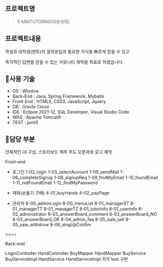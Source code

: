
## 프로젝트명

>5 MINTUTORING(5분과외)


## 프로젝트내용

학생과 대학생(멘토)의 질의응답과  필요한 지식을 빠르게 얻을 수 있고

즉각적인 답변을 얻을 수 있는 커뮤니티 제작을 목표로 하였습니다. 


## :pushpin:사용 기술

- OS : Window
- Back-End : Java, Spring Framework, Mybatis 
- Front-End : HTML5, CSS3, JavaScript, Jquery
- DB : Oracle Cloud
- IDE : Ecilpse 2021-12, SQL Developer, Visual Studio Code
- WAS : Apache Tomcat9
- TEST : junit5


## :pushpin:담당 부분

전체적인 UI 구성, 스토리보드 제작 주도
오분과외 로고 제작

Front-end

- 로그인
1-02_login
1-03_selectAccount
1-05_sendMail
1-06_completeSignup
1-08_signupReq
1-09_findMyEmail
1-10_foundEmail
1-11_notFoundEmail
1-12_findMyPassword

- 재화(손들기 구매)
4-01_buyHands
4-02_payPage

- 관리자
8-00_adminLogin
8-00_menuList
8-01_managerST
8-01_managerTT
8-01_managerTZ
8-01_tutorInfo
8-01_userInfo
8-02_administrator
8-03_answerBoard_comment
8-03_answerBoard_NO
8-03_answerBoard_OK
8-04_admin_faq
8-05_sale_sell
8-05_sale_withdrow
8-06_singUpConfim


====


Back-end

LoginController
HandController
BuyMapper
HandMapper
BuyService
BuyServiceImpl
HandService
HandServiceImpl
각각 test 구현





